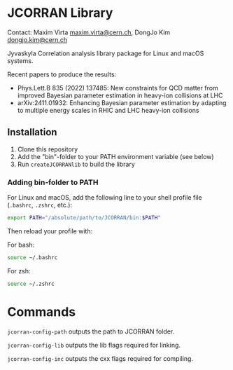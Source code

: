 # JCORRAN Library
Contact: Maxim Virta <maxim.virta@cern.ch>, DongJo Kim <dongjo.kim@cern.ch>

Jyvaskyla Correlation analysis library package for Linux and macOS systems.

Recent papers to produce the results:
- Phys.Lett.B 835 (2022) 137485: New constraints for QCD matter from improved Bayesian parameter estimation in heavy-ion collisions at LHC
- arXiv:2411.01932: Enhancing Bayesian parameter estimation by adapting to multiple energy scales in RHIC and LHC heavy-ion collisions

## Installation

1. Clone this repository
2. Add the "bin"-folder to your PATH environment variable (see below)
3. Run `createJCORRANlib` to build the library

### Adding bin-folder to PATH

For Linux and macOS, add the following line to your shell profile file (`.bashrc`, `.zshrc`, etc.):

```bash
export PATH="/absolute/path/to/JCORRAN/bin:$PATH"
```

Then reload your profile with: 

For bash:
```bash
source ~/.bashrc
```

For zsh:
```bash
source ~/.zshrc
```

# Commands
`jcorran-config-path` outputs the path to JCORRAN folder.

`jcorran-config-lib` outputs the lib flags required for linking.

`jcorran-config-inc` outputs the cxx flags required for compiling.